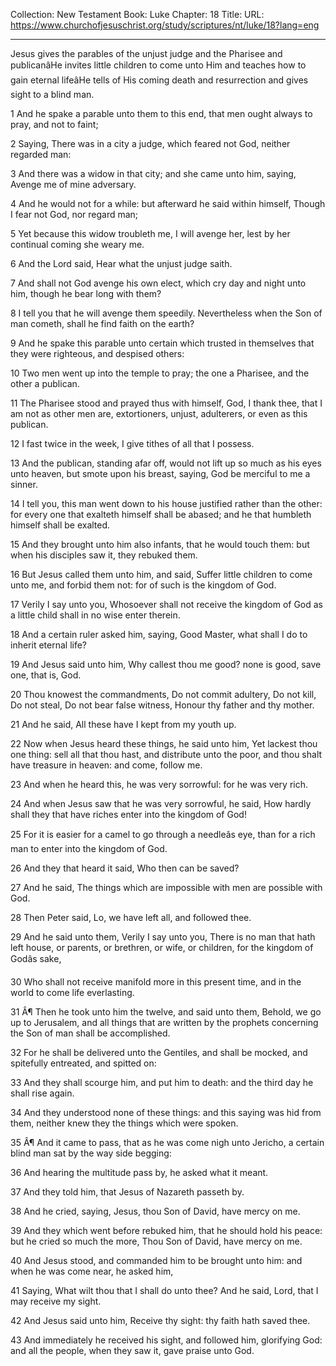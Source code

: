 Collection: New Testament
Book: Luke
Chapter: 18
Title: 
URL: https://www.churchofjesuschrist.org/study/scriptures/nt/luke/18?lang=eng

---

Jesus gives the parables of the unjust judge and the Pharisee and publicanâHe invites little children to come unto Him and teaches how to gain eternal lifeâHe tells of His coming death and resurrection and gives sight to a blind man.

1 And he spake a parable unto them to this end, that men ought always to pray, and not to faint;

2 Saying, There was in a city a judge, which feared not God, neither regarded man:

3 And there was a widow in that city; and she came unto him, saying, Avenge me of mine adversary.

4 And he would not for a while: but afterward he said within himself, Though I fear not God, nor regard man;

5 Yet because this widow troubleth me, I will avenge her, lest by her continual coming she weary me.

6 And the Lord said, Hear what the unjust judge saith.

7 And shall not God avenge his own elect, which cry day and night unto him, though he bear long with them?

8 I tell you that he will avenge them speedily. Nevertheless when the Son of man cometh, shall he find faith on the earth?

9 And he spake this parable unto certain which trusted in themselves that they were righteous, and despised others:

10 Two men went up into the temple to pray; the one a Pharisee, and the other a publican.

11 The Pharisee stood and prayed thus with himself, God, I thank thee, that I am not as other men are, extortioners, unjust, adulterers, or even as this publican.

12 I fast twice in the week, I give tithes of all that I possess.

13 And the publican, standing afar off, would not lift up so much as his eyes unto heaven, but smote upon his breast, saying, God be merciful to me a sinner.

14 I tell you, this man went down to his house justified rather than the other: for every one that exalteth himself shall be abased; and he that humbleth himself shall be exalted.

15 And they brought unto him also infants, that he would touch them: but when his disciples saw it, they rebuked them.

16 But Jesus called them unto him, and said, Suffer little children to come unto me, and forbid them not: for of such is the kingdom of God.

17 Verily I say unto you, Whosoever shall not receive the kingdom of God as a little child shall in no wise enter therein.

18 And a certain ruler asked him, saying, Good Master, what shall I do to inherit eternal life?

19 And Jesus said unto him, Why callest thou me good? none is good, save one, that is, God.

20 Thou knowest the commandments, Do not commit adultery, Do not kill, Do not steal, Do not bear false witness, Honour thy father and thy mother.

21 And he said, All these have I kept from my youth up.

22 Now when Jesus heard these things, he said unto him, Yet lackest thou one thing: sell all that thou hast, and distribute unto the poor, and thou shalt have treasure in heaven: and come, follow me.

23 And when he heard this, he was very sorrowful: for he was very rich.

24 And when Jesus saw that he was very sorrowful, he said, How hardly shall they that have riches enter into the kingdom of God!

25 For it is easier for a camel to go through a needleâs eye, than for a rich man to enter into the kingdom of God.

26 And they that heard it said, Who then can be saved?

27 And he said, The things which are impossible with men are possible with God.

28 Then Peter said, Lo, we have left all, and followed thee.

29 And he said unto them, Verily I say unto you, There is no man that hath left house, or parents, or brethren, or wife, or children, for the kingdom of Godâs sake,

30 Who shall not receive manifold more in this present time, and in the world to come life everlasting.

31 Â¶ Then he took unto him the twelve, and said unto them, Behold, we go up to Jerusalem, and all things that are written by the prophets concerning the Son of man shall be accomplished.

32 For he shall be delivered unto the Gentiles, and shall be mocked, and spitefully entreated, and spitted on:

33 And they shall scourge him, and put him to death: and the third day he shall rise again.

34 And they understood none of these things: and this saying was hid from them, neither knew they the things which were spoken.

35 Â¶ And it came to pass, that as he was come nigh unto Jericho, a certain blind man sat by the way side begging:

36 And hearing the multitude pass by, he asked what it meant.

37 And they told him, that Jesus of Nazareth passeth by.

38 And he cried, saying, Jesus, thou Son of David, have mercy on me.

39 And they which went before rebuked him, that he should hold his peace: but he cried so much the more, Thou Son of David, have mercy on me.

40 And Jesus stood, and commanded him to be brought unto him: and when he was come near, he asked him,

41 Saying, What wilt thou that I shall do unto thee? And he said, Lord, that I may receive my sight.

42 And Jesus said unto him, Receive thy sight: thy faith hath saved thee.

43 And immediately he received his sight, and followed him, glorifying God: and all the people, when they saw it, gave praise unto God.
